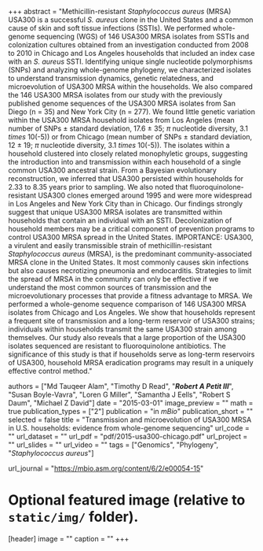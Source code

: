 +++
abstract = "Methicillin-resistant *Staphylococcus aureus* (MRSA) USA300 is a successful *S. aureus* clone in the United States and a common cause of skin and soft tissue infections (SSTIs). We performed whole-genome sequencing (WGS) of 146 USA300 MRSA isolates from SSTIs and colonization cultures obtained from an investigation conducted from 2008 to 2010 in Chicago and Los Angeles households that included an index case with an *S. aureus* SSTI. Identifying unique single nucleotide polymorphisms (SNPs) and analyzing whole-genome phylogeny, we characterized isolates to understand transmission dynamics, genetic relatedness, and microevolution of USA300 MRSA within the households. We also compared the 146 USA300 MRSA isolates from our study with the previously published genome sequences of the USA300 MRSA isolates from San Diego (n = 35) and New York City (n = 277). We found little genetic variation within the USA300 MRSA household isolates from Los Angeles (mean number of SNPs $±$ standard deviation, 17.6 $±$ 35; $π$ nucleotide diversity, 3.1 $times$ 10(-5)) or from Chicago (mean number of SNPs $±$ standard deviation, 12 $±$ 19; $π$ nucleotide diversity, 3.1 $times$ 10(-5)). The isolates within a household clustered into closely related monophyletic groups, suggesting the introduction into and transmission within each household of a single common USA300 ancestral strain. From a Bayesian evolutionary reconstruction, we inferred that USA300 persisted within households for 2.33 to 8.35 years prior to sampling. We also noted that fluoroquinolone-resistant USA300 clones emerged around 1995 and were more widespread in Los Angeles and New York City than in Chicago. Our findings strongly suggest that unique USA300 MRSA isolates are transmitted within households that contain an individual with an SSTI. Decolonization of household members may be a critical component of prevention programs to control USA300 MRSA spread in the United States. IMPORTANCE: USA300, a virulent and easily transmissible strain of methicillin-resistant *Staphylococcus aureus* (MRSA), is the predominant community-associated MRSA clone in the United States. It most commonly causes skin infections but also causes necrotizing pneumonia and endocarditis. Strategies to limit the spread of MRSA in the community can only be effective if we understand the most common sources of transmission and the microevolutionary processes that provide a fitness advantage to MRSA. We performed a whole-genome sequence comparison of 146 USA300 MRSA isolates from Chicago and Los Angeles. We show that households represent a frequent site of transmission and a long-term reservoir of USA300 strains; individuals within households transmit the same USA300 strain among themselves. Our study also reveals that a large proportion of the USA300 isolates sequenced are resistant to fluoroquinolone antibiotics. The significance of this study is that if households serve as long-term reservoirs of USA300, household MRSA eradication programs may result in a uniquely effective control method."

authors = ["Md Tauqeer Alam", "Timothy D Read", "***Robert A Petit III***", "Susan Boyle-Vavra", "Loren G Miller", "Samantha J Eells", "Robert S Daum", "Michael Z David"]
date = "2015-03-01"
image_preview = ""
math = true
publication_types = ["2"]
publication = "in *mBio*"
publication_short = ""
selected = false
title = "Transmission and microevolution of USA300 MRSA in U.S. households: evidence from whole-genome sequencing"
url_code = ""
url_dataset = ""
url_pdf = "pdf/2015-usa300-chicago.pdf"
url_project = ""
url_slides = ""
url_video = ""
tags = ["Genomics", "Phylogeny", "*Staphylococcus aureus*"]

url_journal = "https://mbio.asm.org/content/6/2/e00054-15"

# Optional featured image (relative to `static/img/` folder).
[header]
image = ""
caption = ""
+++
